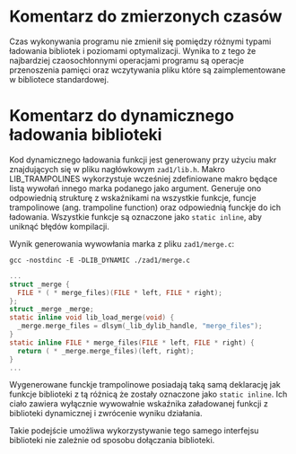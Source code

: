 
# Komentarz do zmierzonych czasów
Czas wykonywania programu nie zmienił się pomiędzy różnymi typami ładowania 
bibliotek i poziomami optymalizacji. Wynika to z tego że najbardziej 
czaosochłonnymi operacjami programu są operacje przenoszenia pamięci oraz
wczytywania pliku które są zaimplementowane w bibliotece standardowej.


# Komentarz do dynamicznego ładowania biblioteki

Kod dynamicznego ładowania funkcji jest generowany przy użyciu makr
znajdujących się w pliku nagłówkowym `zad1/lib.h`. Makro LIB_TRAMPOLINES
wykorzystuje wcześniej zdefiniowane makro będące listą wywołań innego marka 
podanego jako argument. Generuje ono odpowiednią strukturę z wskaźnikami 
na wszystkie funkcje, funcje trampolinowe (ang. trampoline function)
oraz odpowiednią funckje do ich ładowania. Wszystkie funkcje są oznaczone 
jako `static inline`, aby uniknąć błędów kompilacji.

Wynik generowania wywowłania marka z pliku `zad1/merge.c`:

`gcc -nostdinc -E -DLIB_DYNAMIC ./zad1/merge.c`

```c
...
struct _merge {
  FILE * ( * merge_files)(FILE * left, FILE * right);
};
struct _merge _merge;
static inline void lib_load_merge(void) {
  _merge.merge_files = dlsym(_lib_dylib_handle, "merge_files");
}
static inline FILE * merge_files(FILE * left, FILE * right) {
  return ( * _merge.merge_files)(left, right);
}
...
```

Wygenerowane funckje trampolinowe posiadają taką samą deklarację jak funkcje 
biblioteki z tą różnicą że zostały oznaczone jako `static inline`. Ich ciało 
zawiera wyłącznie wywowałnie wskaźnika załadowanej funkcji z biblioteki dynamicznej
i zwrócenie wyniku działania.

Takie podejście umożliwa wykorzystywanie tego samego interfejsu biblioteki nie
zależnie od sposobu dołączania biblioteki.
